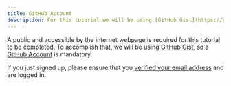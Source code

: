 ```yaml
---
title: GitHub Account
description: For this tutorial we will be using [GitHub Gist](https://gist.github.com/) so a [GitHub Account](https://www.github.com/) is required.
---
```


A public and accessible by the internet webpage is required for this tutorial to be completed. To accomplish that, we will be using [GitHub Gist](https://gist.github.com/), so a [GitHub Account](https://www.github.com/) is mandatory.

If you just signed up, please ensure that you [verified your email address](https://help.github.com/en/github/getting-started-with-github/verifying-your-email-address) and are logged in.
